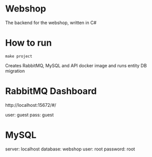 # Webshop
The backend for the webshop, written in C#

# How to run

```
make project
```

Creates RabbitMQ, MySQL and API docker image and runs entity DB migration

# RabbitMQ Dashboard

http://localhost:15672/#/

user: guest
pass: guest

# MySQL

server: localhost
database: webshop
user: root
password: root
